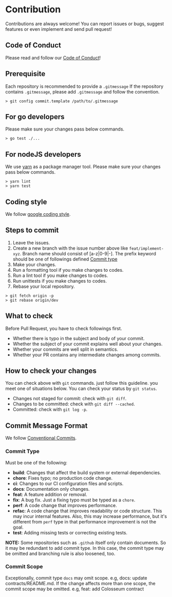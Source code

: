 # Contribution

Contributions are always welcome! You can report issues or bugs, suggest features
or even implement and send pull request!

## Code of Conduct

Please read and follow our [Code of Conduct](./CODE_OF_CONDUCT.md)!

## Prerequisite

Each repository is recommended to provide a `.gitmessage`
If the repository contains `.gitmessage`, please add `.gitmessage` and follow the convention.

```shell
> git config commit.template /path/to/.gitmessage
```

## For go developers

Please make sure your changes pass below commands.

```shell
> go test ./...
```

## For nodeJS developers

We use [yarn](https://yarnpkg.com/) as a package manager tool. Please make sure your changes
pass below commands.

```shell
> yarn lint
> yarn test
```

## Coding style

We follow [google coding style](http://google.github.io/styleguide/).

## Steps to commit

1. Leave the issues.
2. Create a new branch with the issue number above like `feat/implement-xyz`.
   Branch name should consist of [a-z|0-9|-]. The prefix keyword should be one of followings defined [Commit type](#commit-type)
3. Make your changes.
4. Run a formatting tool if you make changes to codes.
5. Run a lint tool if you make changes to codes.
6. Run unittests if you make changes to codes.
7. Rebase your local repository.

  ```shell
  > git fetch origin -p
  > git rebase origin/dev
  ```

## What to check

Before Pull Request, you have to check followings first.

- Whether there is typo in the subject and body of your commit.
- Whether the subject of your commit explains well about your changes.
- Whether your commits are well split in semantics.
- Whether your PR contains any intermediate changes among commits.

## How to check your changes

You can check above with `git` commands. just follow this guideline. you meet one of situations below.
You can check your status by `git status`.

- Changes not staged for commit: check with `git diff`.
- Changes to be committed: check with `git diff --cached`.
- Committed: check with `git log -p`.

## Commit Message Format

We follow [Conventional Commits](https://www.conventionalcommits.org/en/v1.0.0/).

### Commit Type

Must be one of the following:

- **build**: Changes that affect the build system or external dependencies.
- **chore**: Fixes typo; no production code change.
- **ci**: Changes to our CI configuration files and scripts.
- **docs**: Documentation only changes.
- **feat**: A feature addition or removal.
- **fix**: A bug fix. Just a fixing typo must be typed as a `chore`.
- **perf**: A code change that improves performance.
- **refac**: A code change that improves readability or code structure.
  This may incur internal features. Also, this may increase performance, but it's different
  from `perf` type in that performance improvement is not the goal.
- **test**: Adding missing tests or correcting existing tests.

**NOTE:** Some repositories such as `.github` itself only contain documents. So it may be
redundant to add commit type. In this case, the commit type may be omitted and branching
rule is also loosened, too.

### Commit Scope

Exceptionally, commit type `docs` may omit scope. e.g, docs: update contracts/README.md.
If the change affects more than one scope, the commit scope may be omitted.
e.g, feat: add Colosseum contract
